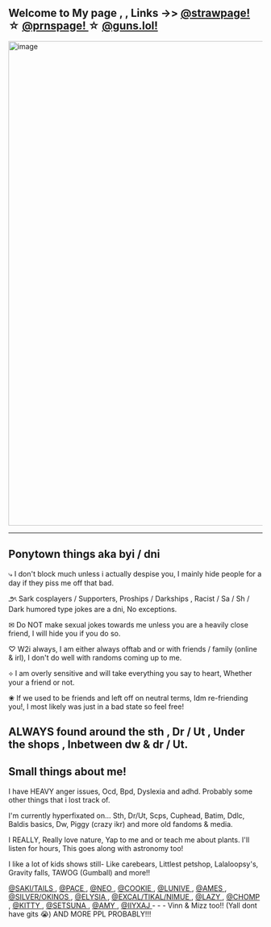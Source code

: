 Welcome to My page , , Links ->> <a href="https://marssszs.straw.page">@strawpage! </a> ☆ <a href="https://en.pronouns.page/@orangejuyce">@prnspage! </a> ☆ <a href="https://guns.lol/orangejuyce">@guns.lol! </a>
-
<img width="960" height="960" alt="image" src="https://github.com/user-attachments/assets/04e06f4c-f5d3-4eb8-87b0-f53b76b6ac83" />

----------------------------------------------------------------------------------------------------------------------------------
Ponytown things aka byi / dni
--
⤷      I don't block much unless i actually despise you, I mainly hide people for a day if they piss me off that bad.

౨ৎ   Sark cosplayers / Supporters, Proships / Darkships , Racist / Sa / Sh / Dark humored type jokes are a dni, No exceptions.

✉︎    Do NOT make sexual jokes towards me unless you are a heavily close friend, I will hide you if you do so.

♡    W2i always, I am either always offtab and or with friends / family (online & irl), I don't do well with randoms coming up to me.

⟡    I am overly sensitive and will take everything you say to heart, Whether your a friend or not.

❀   If we used to be friends and left off on neutral terms, Idm re-friending you!, I most likely was just in a bad state so feel free!

ALWAYS found around the sth , Dr / Ut , Under the shops , Inbetween dw & dr / Ut.
--
Small things about me!
--
I have HEAVY anger issues, Ocd, Bpd, Dyslexia and adhd. Probably some other things that i lost track of.

I'm currently hyperfixated on... Sth, Dr/Ut, Scps, Cuphead, Batim, Ddlc, Baldis basics, Dw, Piggy (crazy ikr) and more old fandoms & media.

I REALLY, Really love nature, Yap to me and or teach me about plants. I'll listen for hours, This goes along with astronomy too!

I like a lot of kids shows still- Like carebears, Littlest petshop, Lalaloopsy's, Gravity falls, TAWOG (Gumball) and more!!

<a href="https://github.com/R0S1EP0S1ES">@SAKI/TAILS </a> , <a href="https://github.com/Pac3dShadowz">@PACE </a> , <a href="https://github.com/kn1ght0fthew1nd">@NEO </a> , <a href="https://github.com/C00kieOasis">@COOKIE </a> , <a href="https://github.com/anglwngs">@LUNIVE </a> , <a href="https://github.com/PikoPikoHammer">@AMES </a> , <a href="https://github.com/silverxpt">@SILVER/OKINOS </a> , <a href="https://github.com/yuivsie">@ELYSIA </a> , <a href="https://github.com/ArmyDreamerz">@EXCAL/TIKAL/NIMUE </a> , <a href="https://github.com/lazikoly">@LAZY </a> , <a href="https://github.com/chomperoni">@CHOMP </a> , <a href="https://github.com/kittvz0nkyy">@KITTY </a> , <a href="https://github.com/MYSWEETPASSION">@SETSUNA </a> , <a href="https://github.com/AmySweetPassion">@AMY </a> , <a href="https://github.com/iiyxaj">@IIYXAJ </a>  - - - Vinn & Mizz too!! (Yall dont have gits 😭) AND MORE PPL PROBABLY!!!
